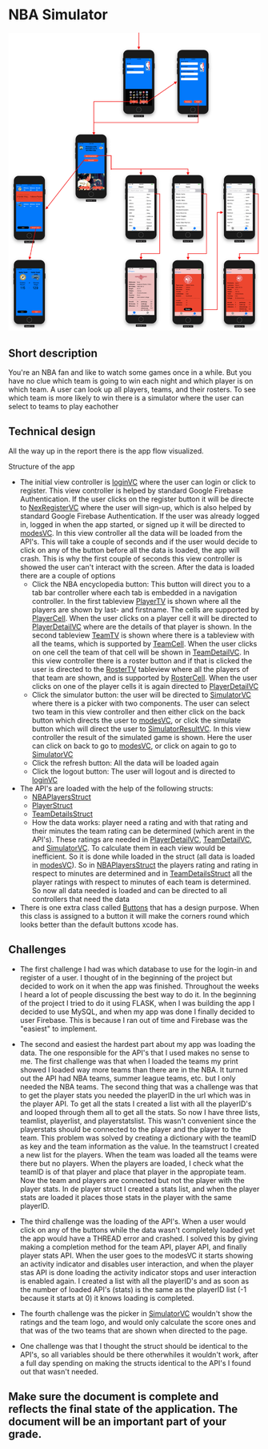 # NBA Simulator
![](docs/Appflow.png)
## Short description
You're an NBA fan and like to watch some games once in a while. But you have no clue which team is going to win each night and which player is on which team. A user can look up all players, teams, and their rosters. To see which team is more likely to win there is a simulator where the user can select to teams to play eachother

## Technical design
All the way up in the report there is the app flow visualized.

Structure of the app
* The initial view controller is [loginVC](https://github.com/snellebribo98/NBA-Simulator/blob/master/NBA_Score/Login%20%26%20Register/LoginVC.swift) where the user can login or click to register. This view controller is helped by standard Google Firebase Authentication. If the user clicks on the register button it will be directe to [NexRegisterVC](https://github.com/snellebribo98/NBA-Simulator/blob/master/NBA_Score/Login%20%26%20Register/NexRegisterVC.swift) where the user will sign-up, which is also helped by standard Google Firebase Authentication. If the user was already logged in, logged in when the app started, or signed up it will be directed to [modesVC](https://github.com/snellebribo98/NBA-Simulator/blob/master/NBA_Score/modesVC.swift). In this view controller all the data will be loaded from the API's. This will take a couple of seconds and if the user would decide to click on any of the button before all the data is loaded, the app will crash. This is why the first couple of seconds this view controller is showed the user can't interact with the screen. After the data is loaded there are a couple of options
  - Click the NBA encyclopedia button: This button will direct you to a tab bar controller where each tab is embedded in a navigation controller. In the first tableview [PlayerTV](https://github.com/snellebribo98/NBA-Simulator/blob/master/NBA_Score/Current%20NBA/PlayerTV.swift) is shown where all the players are shown by last- and firstname. The cells are supported by [PlayerCell](https://github.com/snellebribo98/NBA-Simulator/blob/master/NBA_Score/Current%20NBA/PlayerCell.swift). When the user clicks on a player cell it will be directed to [PlayerDetailVC](https://github.com/snellebribo98/NBA-Simulator/blob/master/NBA_Score/Current%20NBA/PlayerDetailVC.swift) where are the details of that player is shown. In the second tableview [TeamTV](https://github.com/snellebribo98/NBA-Simulator/blob/master/NBA_Score/Current%20NBA/TeamTV.swift) is shown where there is a tableview with all the teams, which is supported by [TeamCell](https://github.com/snellebribo98/NBA-Simulator/blob/master/NBA_Score/Current%20NBA/TeamCell.swift). When the user clicks on one cell the team of that cell will be shown in [TeamDetailVC](https://github.com/snellebribo98/NBA-Simulator/blob/master/NBA_Score/Current%20NBA/TeamDetailVC.swift). In this view controller there is a roster button and if that is clicked the user is directed to the [RosterTV](https://github.com/snellebribo98/NBA-Simulator/blob/master/NBA_Score/Current%20NBA/RosterTV.swift) tableview where all the players of that team are shown, and is supported by [RosterCell](https://github.com/snellebribo98/NBA-Simulator/blob/master/NBA_Score/Current%20NBA/RosterCell.swift). When the user clicks on one of the player cells it is again directed to [PlayerDetailVC](https://github.com/snellebribo98/NBA-Simulator/blob/master/NBA_Score/Current%20NBA/PlayerDetailVC.swift)
  - Click the simulator button: the user will be directed to [SimulatorVC](https://github.com/snellebribo98/NBA-Simulator/blob/master/NBA_Score/Simulator/SimulatorVC.swift) where there is a picker with two components. The user can select two team in this view controller and then either click on the back button which directs the user to [modesVC](https://github.com/snellebribo98/NBA-Simulator/blob/master/NBA_Score/modesVC.swift), or click the simulate button which will direct the user to [SimulatorResultVC](https://github.com/snellebribo98/NBA-Simulator/blob/master/NBA_Score/Simulator/SimulatorResultVC.swift). In this view controller the result of the simulated game is shown. Here the user can click on back to go to [modesVC](https://github.com/snellebribo98/NBA-Simulator/blob/master/NBA_Score/modesVC.swift), or click on again to go to [SimulatorVC](https://github.com/snellebribo98/NBA-Simulator/blob/master/NBA_Score/Simulator/SimulatorVC.swift) 
  - Click the refresh button: All the data will be loaded again
  - Click the logout button: The user will logout and is directed to [loginVC](https://github.com/snellebribo98/NBA-Simulator/blob/master/NBA_Score/Login%20%26%20Register/LoginVC.swift)
* The API's are loaded with the help of the following structs:
  - [NBAPlayersStruct](https://github.com/snellebribo98/NBA-Simulator/blob/master/NBA_Score/structs/NBAPlayersStruct.swift)
  - [PlayerStruct](https://github.com/snellebribo98/NBA-Simulator/blob/master/NBA_Score/structs/PlayerStruct.swift)
  - [TeamDetailsStruct](https://github.com/snellebribo98/NBA-Simulator/blob/master/NBA_Score/structs/TeamDetailsStruct.swift)
  - How the data works: player need a rating and with that rating and their minutes the team rating can be determined (which arent in the API's). These ratings are needed in [PlayerDetailVC](https://github.com/snellebribo98/NBA-Simulator/blob/master/NBA_Score/Current%20NBA/PlayerDetailVC.swift), [TeamDetailVC](https://github.com/snellebribo98/NBA-Simulator/blob/master/NBA_Score/Current%20NBA/TeamDetailVC.swift), and [SimulatorVC](https://github.com/snellebribo98/NBA-Simulator/blob/master/NBA_Score/Simulator/SimulatorVC.swift). To calculate them in each view would be inefficient. So it is done while loaded in the struct (all data is loaded in [modesVC](https://github.com/snellebribo98/NBA-Simulator/blob/master/NBA_Score/modesVC.swift)). So in [NBAPlayersStruct](https://github.com/snellebribo98/NBA-Simulator/blob/master/NBA_Score/structs/NBAPlayersStruct.swift) the players rating and rating in respect to minutes are determined and in [TeamDetailsStruct](https://github.com/snellebribo98/NBA-Simulator/blob/master/NBA_Score/structs/TeamDetailsStruct.swift) all the player ratings with respect to minutes of each team is determined. So now all data needed is loaded and can be directed to all controllers that need the data
* There is one extra class called [Buttons](https://github.com/snellebribo98/NBA-Simulator/blob/master/NBA_Score/Buttons.swift) that has a design purpose. When this class is assigned to a button it will make the corners round which looks better than the default buttons xcode has.

## Challenges
* The first challenge I had was which database to use for the login-in and register of a user. I thought of in the beginning of the project but decided to work on it when the app was finished. Throughout the weeks I heard a lot of people discussing the best way to do it. In the beginning of the project I tried to do it using FLASK, when I was building the app I decided to use MySQL, and when my app was done I finally decided to user Firebase. This is because I ran out of time and Firebase was the "easiest" to implement. 
* The second and easiest the hardest part about my app was loading the data. The one responsible for the API's that I used makes no sense to me. The first challenge was that when I loaded the teams my print showed I loaded way more teams than there are in the NBA. It turned out the API had NBA teams, summer league teams, etc. but I only needed the NBA teams. The second thing that was a challenge was that to get the player stats you needed the playerID in the url which was in the player API. To get all the stats I created a list with all the playerID's and looped through them all to get all the stats. So now I have three lists, teamlist, playerlist, and playerstatslist. This wasn't convenient since the playerstats should be connected to the player and the player to the team. This problem was solved by creating a dictionary with the teamID as key and the team information as the value. In the teamstruct I created a new list for the players. When the team was loaded all the teams were there but no players. When the players are loaded, I check what the teamID is of that player and place that player in the appropiate team. Now the team and players are connected but not the player with the player stats. In de player struct I created a stats list, and when the player stats are loaded it places those stats in the player with the same playerID. 
* The third challenge was the loading of the API's. When a user would click on any of the buttons while the data wasn't completely loaded yet the app would have a THREAD error and crashed. I solved this by giving making a completion method for the team API, player API, and finally player stats API. When the user goes to the modesVC it starts showing an activity indicator and disables user interaction, and when the player stas API is done loading the activity indicator stops and user interaction is enabled again. I created a list with all the playerID's and as soon as the number of loaded API's (stats) is the same as the playerID list (-1 because it starts at 0) it knows loading is completed.
* The fourth challenge was the picker in [SimulatorVC](https://github.com/snellebribo98/NBA-Simulator/blob/master/NBA_Score/Simulator/SimulatorVC.swift) wouldn't show the ratings and the team logo, and would only calculate the score ones and that was of the two teams that are shown when directed to the page.

* One challenge was that I thought the struct should be identical to the API's, so all variables should be there otherwhiles it wouldn't work, after a full day spending on making the structs identical to the API's I found out that wasn't needed. 


## Make sure the document is complete and reflects the final state of the application. The document will be an important part of your grade.


